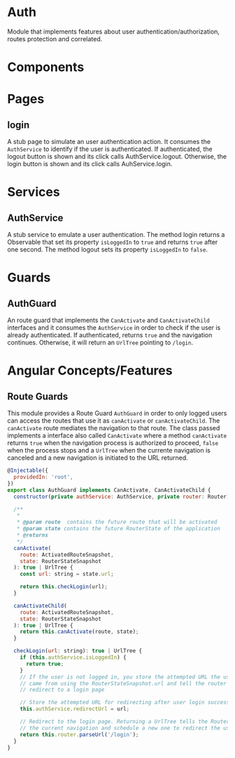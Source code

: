 Auth
===

Module that implements features about user authentication/authorization, routes protection and correlated.

# Components




# Pages

## login

A stub page to simulate an user authentication action. It consumes the `AuthService` to identify if the user is authenticated. If authenticated, the logout button is shown and its click calls AuthService.logout. Otherwise, the login button is shown and its click calls AuhService.login.

# Services

## AuthService

A stub service to emulate a user authentication. The method login returns a Observable that set its property `isLoggedIn` to `true` and returns `true` after one second. The method logout sets its property `isLoggedIn` to `false`.

# Guards

## AuthGuard

An route guard that implements the `CanActivate` and `CanActivateChild` interfaces and it consumes the `AuthService` in order to check if the user is already authenticated. If authenticated, returns `true` and the navigation continues. Otherwise, it will return an `UrlTree` pointing to `/login`.


# Angular Concepts/Features

## Route Guards

This module provides a Route Guard `AuthGuard` in order to only logged users can access the routes that use it as `canActivate` or `canActivateChild`. The `canActivate` route mediates the navigation to that route. The class passed implements a interface also called `CanActivate` where a method `canActivate` returns `true` when the navigation process is authorized to proceed, `false` when the process stops and a `UrlTree` when the currente navigation is canceled and a new navigation is initiated to the URL returned.

```javascript
@Injectable({
  providedIn: 'root',
})
export class AuthGuard implements CanActivate, CanActivateChild {
  constructor(private authService: AuthService, private router: Router) {}

  /**
   *
   * @param route  contains the future route that will be activated
   * @param state contains the future RouterState of the application
   * @returns
   */
  canActivate(
    route: ActivatedRouteSnapshot,
    state: RouterStateSnapshot
  ): true | UrlTree {
    const url: string = state.url;

    return this.checkLogin(url);
  }

  canActivateChild(
    route: ActivatedRouteSnapshot,
    state: RouterStateSnapshot
  ): true | UrlTree {
    return this.canActivate(route, state);
  }

  checkLogin(url: string): true | UrlTree {
    if (this.authService.isLoggedIn) {
      return true;
    }
    // If the user is not logged in, you store the attempted URL the user
    // came from using the RouterStateSnapshot.url and tell the router to
    // redirect to a login page

    // Store the attempted URL for redirecting after user login successfully
    this.authService.redirectUrl = url;

    // Redirect to the login page. Returning a UrlTree tells the Router to cancel
    // the current navigation and schedule a new one to redirect the user.
    return this.router.parseUrl('/login');
  }
}

```

